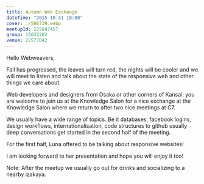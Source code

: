 ```yaml
---
title: Autumn Web Exchange
dateTime: "2015-10-31 18:00"
cover: ./506739.webp
meetupId: 225647457
group: 15632202
venue: 22577042
---
```


Hello Webweavers,

Fall has progressed, the leaves will turn red, the nights will be cooler and we will meet to listen and talk about the state of the responsive web and other things we care about.

Web developers and designers from Osaka or other corners of Kansai: you are welcome to join us at the Knowledge Salon for a nice exchange at the Knowledge Salon where we return to after two nice meetings at C7.

We usually have a wide range of topics. Be it databases, facebook logins, design workflows, internationalisation, code structures to github usually deep conversations get started in the second half of the meeting.

For the first half, Luna offered to be talking about responsive websites!

I am looking forward to her presentation and hope you will enjoy it too!

Note: After the meetup we usually go out for drinks and socializing to a nearby izakaya.
